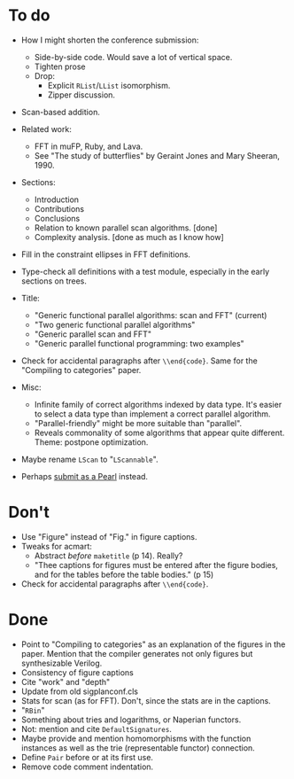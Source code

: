 # To do

*   How I might shorten the conference submission:
    *   Side-by-side code.
        Would save a lot of vertical space.
    *   Tighten prose
    *   Drop:
        *   Explicit `RList`/`LList` isomorphism.
        *   Zipper discussion.

*   Scan-based addition.
*   Related work:
    *   FFT in muFP, Ruby, and Lava.
    *   See "The study of butterflies" by Geraint Jones and Mary Sheeran, 1990.

*   Sections:
    *   Introduction
    *   Contributions
    *   Conclusions
    *   Relation to known parallel scan algorithms. [done]
    *   Complexity analysis. [done as much as I know how]
*   Fill in the constraint ellipses in FFT definitions.
*   Type-check all definitions with a test module, especially in the early sections on trees.
*   Title:
    *   "Generic functional parallel algorithms: scan and FFT" (current)
    *   "Two generic functional parallel algorithms"
    *   "Generic parallel scan and FFT"
    *   "Generic parallel functional programming: two examples"
*   Check for accidental paragraphs after `\\end{code}`.
    Same for the "Compiling to categories" paper.
*   Misc:
    *   Infinite family of correct algorithms indexed by data type.
        It's easier to select a data type than implement a correct parallel algorithm.
    *   "Parallel-friendly" might be more suitable than "parallel".
    *   Reveals commonality of some algorithms that appear quite different.
        Theme: postpone optimization.
*   Maybe rename `LScan` to "`LScannable`".

*   Perhaps [submit as a Pearl](http://icfp17.sigplan.org/track/icfp-2017-papers#Call-for-Papers) instead.

# Don't

*   Use "Figure" instead of "Fig." in figure captions.
*   Tweaks for acmart:
    *   Abstract *before* `maketitle` (p 14). Really?
    *   "Thee captions for figures must be entered after the figure bodies, and for the tables before the table bodies." (p 15)
*   Check for accidental paragraphs after `\\end{code}`.


# Done

*   Point to "Compiling to categories" as an explanation of the figures in the paper.
    Mention that the compiler generates not only figures but synthesizable Verilog.
*   Consistency of figure captions
*   Cite "work" and "depth"
*   Update from old sigplanconf.cls
*   Stats for scan (as for FFT).
    Don't, since the stats are in the captions.
*   "`RBin`"
*   Something about tries and logarithms, or Naperian functors.
*   Not: mention and cite `DefaultSignatures`.
*   Maybe provide and mention homomorphisms with the function instances as well as the trie (representable functor) connection.
*   Define `Pair` before or at its first use.
*   Remove code comment indentation.
